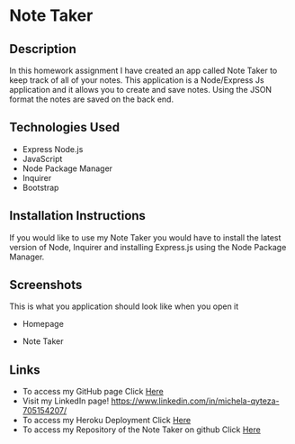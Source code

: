 # Note Taker 

## Description 

In this homework assignment I have created an app called Note Taker to keep track of all of your notes. This application is a Node/Express Js application and it allows you to create and save notes. Using the JSON format the notes are saved on the back end. 

## Technologies Used

- Express Node.js 
- JavaScript 
- Node Package Manager 
- Inquirer
- Bootstrap 

## Installation Instructions 
If you would like to use my Note Taker you would have to install the latest version of Node, Inquirer and installing Express.js using the Node Package Manager. 

## Screenshots 
This is what you application should look like when you open it 
- Homepage 


- Note Taker 



## Links 
- To access my GitHub page Click [Here](https://github.com/michelaqyteza)
- Visit my LinkedIn page! https://www.linkedin.com/in/michela-qyteza-705154207/
- To access my Heroku Deployment Click [Here](https://dry-depths-26131.herokuapp.com/)
- To access my Repository of the Note Taker on github Click [Here](https://github.com/michelaqyteza/NoteTaker)
